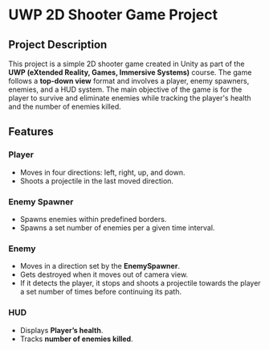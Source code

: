 # UWP 2D Shooter Game Project

## Project Description

This project is a simple 2D shooter game created in Unity as part of the **UWP (eXtended Reality, Games, Immersive Systems)** course. The game follows a **top-down view** format and involves a player, enemy spawners, enemies, and a HUD system. The main objective of the game is for the player to survive and eliminate enemies while tracking the player's health and the number of enemies killed.

## Features

### **Player**

- Moves in four directions: left, right, up, and down.
- Shoots a projectile in the last moved direction.

### **Enemy Spawner**

- Spawns enemies within predefined borders.
- Spawns a set number of enemies per a given time interval.

### **Enemy**

- Moves in a direction set by the **EnemySpawner**.
- Gets destroyed when it moves out of camera view.
- If it detects the player, it stops and shoots a projectile towards the player a set number of times before continuing its path.

### **HUD**

- Displays **Player’s health**.
- Tracks **number of enemies killed**.
